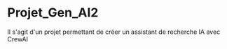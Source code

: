 # Projet_Gen_AI2
 Il s'agit d'un projet permettant de créer un assistant de recherche IA avec CrewAI
